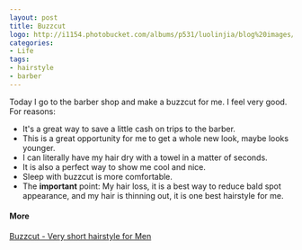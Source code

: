 ```yaml
---
layout: post
title: Buzzcut
logo: http://i1154.photobucket.com/albums/p531/luolinjia/blog%20images/20150113_zps9999e560.jpg
categories:
- Life
tags:
- hairstyle
- barber
---
```


Today I go to the barber shop and make a buzzcut for me. I feel very good. For reasons:  

- It's a great way to save a little cash on trips to the barber.  
- This is a great opportunity for me to get a whole new look, maybe looks younger.    
- I can literally have my hair dry with a towel in a matter of seconds.  
- It is also a perfect way to show me cool and nice.  
- Sleep with buzzcut is more comfortable.  
- The **important** point: My hair loss, it is a best way to reduce bald spot appearance, and my hair is thinning out, it is one best hairstyle for me.


#### More  

[Buzzcut - Very short hairstyle for Men](http://coolmenshair.com/2007/09/buzz-cut.html)

